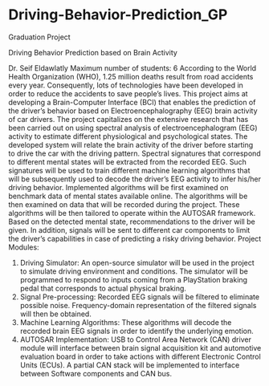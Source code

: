 # Driving-Behavior-Prediction_GP

Graduation Project

Driving Behavior Prediction based on Brain Activity

Dr. Seif Eldawlatly
Maximum number of students: 6
According to the World Health Organization (WHO), 1.25 million deaths result from road
accidents every year. Consequently, lots of technologies have been developed in order to reduce
the accidents to save people’s lives. This project aims at developing a Brain-Computer Interface
(BCI) that enables the prediction of the driver’s behavior based on Electroencephalography (EEG)
brain activity of car drivers. The project capitalizes on the extensive research that has been carried
out on using spectral analysis of electroencephalogram (EEG) activity to estimate different
physiological and psychological states. The developed system will relate the brain activity of the
driver before starting to drive the car with the driving pattern. Spectral signatures that correspond
to different mental states will be extracted from the recorded EEG. Such signatures will be used to
train different machine learning algorithms that will be subsequently used to decode the driver’s
EEG activity to infer his/her driving behavior. Implemented algorithms will be first examined on
benchmark data of mental states available online. The algorithms will be then examined on data
that will be recorded during the project. These algorithms will be then tailored to operate within
the AUTOSAR framework. Based on the detected mental state, recommendations to the driver
will be given. In addition, signals will be sent to different car components to limit the driver’s
capabilities in case of predicting a risky driving behavior.
Project Modules:
1. Driving Simulator: An open-source simulator will be used in the project to simulate driving
environment and conditions. The simulator will be programmed to respond to inputs coming
from a PlayStation braking pedal that corresponds to actual physical braking.
2. Signal Pre-processing: Recorded EEG signals will be filtered to eliminate possible noise.
Frequency-domain representation of the filtered signals will then be obtained.
3. Machine Learning Algorithms: These algorithms will decode the recorded brain EEG signals
in order to identify the underlying emotion.
4. AUTOSAR Implementation: USB to Control Area Network (CAN) driver module will
interface between brain signal acquisition kit and automotive evaluation board in order to take
actions with different Electronic Control Units (ECUs). A partial CAN stack will be
implemented to interface between Software components and CAN bus.
